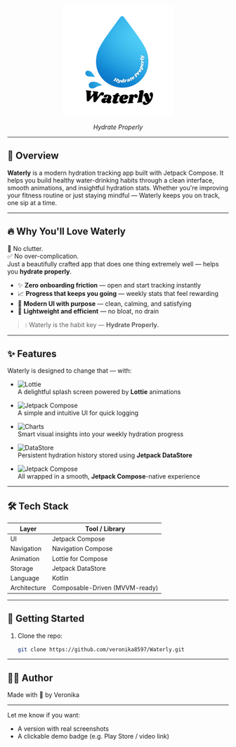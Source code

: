 <p align="center">
  <img src="assets/waterly_logo.png" alt="Waterly Logo" width="250"/>
</p>

<p align="center"><i>Hydrate Properly</i></p>

---

## 🌊 Overview

**Waterly** is a modern hydration tracking app built with Jetpack Compose. It helps you build healthy water-drinking habits through a clean interface, smooth animations, and insightful hydration stats. Whether you're improving your fitness routine or just staying mindful — Waterly keeps you on track, one sip at a time.

---

## 🔥 Why You'll Love Waterly

🚫 No clutter.  
✅ No over-complication.  
Just a beautifully crafted app that does one thing extremely well — helps you **hydrate properly**.

- ✨ **Zero onboarding friction** — open and start tracking instantly  
- 📈 **Progress that keeps you going** — weekly stats that feel rewarding  
- 🎨 **Modern UI with purpose** — clean, calming, and satisfying  
- 🔋 **Lightweight and efficient** — no bloat, no drain  

> 💧 Waterly is the habit key — **Hydrate Properly.**

---



## ✨ Features

Waterly is designed to change that — with:

- ![Lottie](https://img.shields.io/badge/Lottie-Animation-blue?logo=lottiefiles&logoColor=white)  
  A delightful splash screen powered by **Lottie** animations  

- ![Jetpack Compose](https://img.shields.io/badge/Jetpack%20Compose-UI-green?logo=jetpackcompose&logoColor=white)  
  A simple and intuitive UI for quick logging  

- ![Charts](https://img.shields.io/badge/Charts-Progress-lightblue?logo=area-chart&logoColor=white)  
  Smart visual insights into your weekly hydration progress  

- ![DataStore](https://img.shields.io/badge/DataStore-Persistence-purple?logo=databricks&logoColor=white)  
  Persistent hydration history stored using **Jetpack DataStore**  

- ![Jetpack Compose](https://img.shields.io/badge/Compose%20Native-Built%20With-blueviolet?logo=jetpackcompose&logoColor=white)  
  All wrapped in a smooth, **Jetpack Compose**-native experience

---

## 🛠️ Tech Stack

| Layer         | Tool / Library            |
|---------------|----------------------------|
| UI            | Jetpack Compose            |
| Navigation    | Navigation Compose         |
| Animation     | Lottie for Compose         |
| Storage       | Jetpack DataStore          |
| Language      | Kotlin                     |
| Architecture  | Composable-Driven (MVVM-ready) |

---

## 🚀 Getting Started

1. Clone the repo:
   ```bash
   git clone https://github.com/veronika8597/Waterly.git

---

## 👩‍💻 Author
Made with 💙 by Veronika


---

Let me know if you want:
- A version with real screenshots
- A clickable demo badge (e.g. Play Store / video link)

